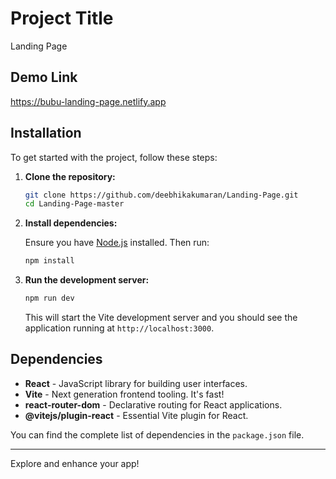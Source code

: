 
# Project Title

Landing Page

## Demo Link

https://bubu-landing-page.netlify.app


## Installation

To get started with the project, follow these steps:

1. **Clone the repository:**

    ```bash
    git clone https://github.com/deebhikakumaran/Landing-Page.git
    cd Landing-Page-master
    ```

2. **Install dependencies:**

    Ensure you have [Node.js](https://nodejs.org/) installed. Then run:

    ```bash
    npm install
    ```

3. **Run the development server:**

    ```bash
    npm run dev
    ```

    This will start the Vite development server and you should see the application running at `http://localhost:3000`.

## Dependencies

- **React** - JavaScript library for building user interfaces.
- **Vite** - Next generation frontend tooling. It's fast!
- **react-router-dom** - Declarative routing for React applications.
- **@vitejs/plugin-react** - Essential Vite plugin for React.

You can find the complete list of dependencies in the `package.json` file.

---

Explore and enhance your app!
